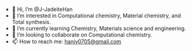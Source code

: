 - 👋 Hi, I’m @J-JadeiteHan
- 👀 I’m interested in Computational chemistry, Material chemistry, and Total synthesis.
- 🌱 I’m currently learning Chemistry, Materials science and engineering.
- 💞️ I’m looking to collaborate on Computational chemistry.
- 📫 How to reach me: hanjy0705@gmail.com

<!---
J-JadeiteHan/J-JadeiteHan is a ✨ special ✨ repository because its `README.md` (this file) appears on your GitHub profile.
You can click the Preview link to take a look at your changes.
--->

